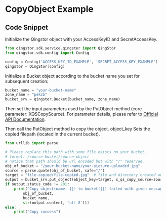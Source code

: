 # CopyObject Example

## Code Snippet

Initialize the Qingstor object with your AccessKeyID and SecretAccessKey.

```python
from qingstor.sdk.service.qingstor import QingStor
from qingstor.sdk.config import Config

config = Config('ACCESS_KEY_ID_EXAMPLE', 'SECRET_ACCESS_KEY_EXAMPLE')
qingstor = QingStor(config)
```

Initialize a Bucket object according to the bucket name you set for subsequent creation:

```python
bucket_name = "your-bucket-name"
zone_name = "pek3b"
bucket_srv = qingstor.Bucket(bucket_name, zone_name)
```

Then set the input parameters used by the PutObject method (core parameter: XQSCopySource).
For parameter details, please refer to [Official API Documentation](https://docsv4.qingcloud.com/user_guide/storage/object_storage/api/object/basic_opt/copy/).

Then call the PutObject method to copy the object. object_key Sets the copied filepath (located in the current bucket).

```python
from urllib import parse

# Please replace this path with some file exists on your bucket.
# format: /source-bucket/source-object
# notice that path should be url encoded but with "/" reserved.
obj_of_bucket = "/your-bucket-name/your-picture-uploaded.jpg"
source = parse.quote(obj_of_bucket, safe="/")
target = "file-copied/file-copied.jpg"  # file and directory created automatically.
output = bucket_srv.put_object(object_key=target, x_qs_copy_source=source)
if output.status_code != 201:
    print("Copy object(name: {}) to bucket({}) failed with given message: {}".format(
        obj_of_bucket,
        bucket_name,
        str(output.content, 'utf-8')))
else:
    print("Copy success")
```
